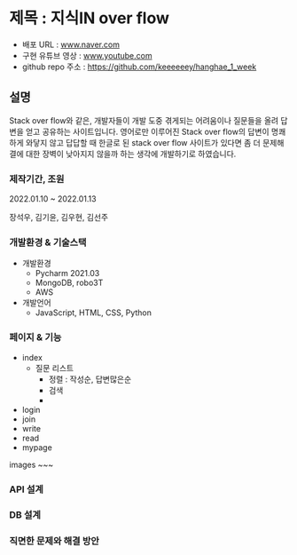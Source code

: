 # 제목 : 지식IN over flow
- 배포 URL : www.naver.com
- 구현 유튜브 영상 : www.youtube.com
- github repo 주소 : https://github.com/keeeeeey/hanghae_1_week

## 설명
Stack over flow와 같은, 개발자들이 개발 도중 겪게되는 어려움이나 질문들을 올려 답변을 얻고 공유하는 사이트입니다.
영어로만 이루어진 Stack over flow의 답변이 명쾌하게 와닿지 않고 답답할 때 한글로 된 stack over flow 사이트가 있다면 좀 더 문제해결에 대한 장벽이 낮아지지 않을까 하는 생각에 개발하기로 하였습니다.

### 제작기간, 조원
2022.01.10 ~ 2022.01.13

장석우, 김기윤, 김우현, 김선주

### 개발환경 & 기술스택
- 개발환경
	- Pycharm 2021.03
	- MongoDB, robo3T
	- AWS
- 개발언어
	- JavaScript, HTML, CSS, Python

### 페이지 & 기능
- index
	- 질문 리스트
		- 정렬 : 작성순, 답변많은순
		- 검색
		- 
- login
- join
- write
- read
- mypage

images ~~~

### API 설계
### DB 설계
### 직면한 문제와 해결 방안